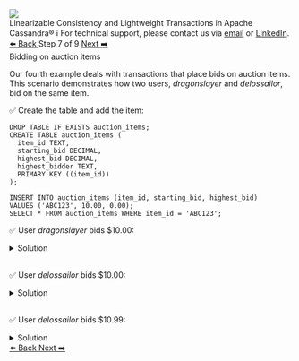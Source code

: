 <!-- TOP -->
<div class="top">
  <img src="https://datastax-academy.github.io/katapod-shared-assets/images/ds-academy-logo.svg" />
  <div class="scenario-title-section">
    <span class="scenario-title">Linearizable Consistency and Lightweight Transactions in Apache Cassandra®</span>
    <span class="scenario-subtitle">ℹ️ For technical support, please contact us via <a href="mailto:aleksandr.volochnev@datastax.com">email</a> or <a href="https://dtsx.io/aleks">LinkedIn</a>.</span>
  </div>
</div>

<!-- NAVIGATION -->
<div id="navigation-top" class="navigation-top">
 <a href='command:katapod.loadPage?[{"step":"step6-cassandra"}]'
   class="btn btn-dark navigation-top-left">⬅️ Back
 </a>
<span class="step-count"> Step 7 of 9</span>
 <a href='command:katapod.loadPage?[{"step":"step8-cassandra"}]'
    class="btn btn-dark navigation-top-right">Next ➡️
  </a>
</div>

<!-- CONTENT -->

<div class="step-title">Bidding on auction items</div>

Our fourth example deals with transactions that place bids on auction items. This scenario demonstrates how 
two users, *dragonslayer* and *delossailor*, bid on the same item.

✅ Create the table and add the item:
```
DROP TABLE IF EXISTS auction_items;
CREATE TABLE auction_items (
  item_id TEXT,
  starting_bid DECIMAL,
  highest_bid DECIMAL,
  highest_bidder TEXT,
  PRIMARY KEY ((item_id))
);

INSERT INTO auction_items (item_id, starting_bid, highest_bid) 
VALUES ('ABC123', 10.00, 0.00);
SELECT * FROM auction_items WHERE item_id = 'ABC123';
```

✅ User *dragonslayer* bids $10.00: 
<details>
  <summary>Solution</summary>

```
UPDATE auction_items 
SET highest_bid = 10.00, highest_bidder = 'dragonslayer' 
WHERE item_id = 'ABC123'
IF starting_bid <= 10.00 AND highest_bid < 10.00;
SELECT * FROM auction_items WHERE item_id = 'ABC123';
```

</details>

<br/>

✅ User *delossailor* bids $10.00: 
<details>
  <summary>Solution</summary>

```
UPDATE auction_items 
SET highest_bid = 10.00, highest_bidder = 'delossailor' 
WHERE item_id = 'ABC123'
IF starting_bid <= 10.00 AND highest_bid < 10.00;
SELECT * FROM auction_items WHERE item_id = 'ABC123';
```

</details>

<br/>

✅ User *delossailor* bids $10.99: 
<details>
  <summary>Solution</summary>

```
UPDATE auction_items 
SET highest_bid = 10.99, highest_bidder = 'delossailor' 
WHERE item_id = 'ABC123'
IF starting_bid <= 10.99 AND highest_bid < 10.99;
SELECT * FROM auction_items WHERE item_id = 'ABC123';
```

</details>

<!-- NAVIGATION -->
<div id="navigation-bottom" class="navigation-bottom">
 <a href='command:katapod.loadPage?[{"step":"step6-cassandra"}]'
   class="btn btn-dark navigation-bottom-left">⬅️ Back
 </a>
 <a href='command:katapod.loadPage?[{"step":"step8-cassandra"}]'
    class="btn btn-dark navigation-bottom-right">Next ➡️
  </a>
</div>

